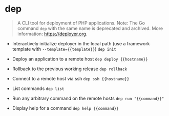 # dep
> A CLI tool for deployment of PHP applications.
> Note: The Go command `dep` with the same name is deprecated and archived.
> More information: <https://deployer.org>.

- Interactively initialize deployer in the local path (use a framework template with `--template={{template}}`)
`dep init`

- Deploy an application to a remote host
`dep deploy {{hostname}}`

- Rollback to the previous working release
`dep rollback`

- Connect to a remote host via ssh
`dep ssh {{hostname}}`

- List commands
`dep list`

- Run any arbitrary command on the remote hosts
`dep run "{{command}}"`

- Display help for a command
`dep help {{command}}`
